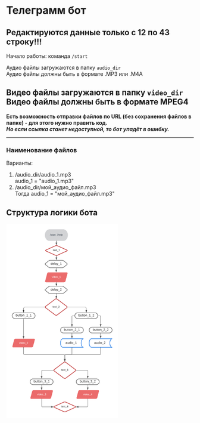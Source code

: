 # Телеграмм бот

## **Редактируются данные только с 12 по 43 строку!!!**


Начало работы: команда `/start`

Аудио файлы загружаются в папку `audio_dir`  
Аудио файлы должны быть в формате .MP3 или .M4A

Видео файлы загружаются в папку `video_dir`  
Видео файлы должны быть в формате MPEG4
---
**Есть возможность отправки файлов по URL (без сохранения файлов в папке) - для этого нужно править код.**  
***Но если ссылка станет недоступной, то бот упадёт в ошибку.***

---

### Наименование файлов

Варианты:

1) /audio_dir/audio_1.mp3  
   audio_1 = "audio_1.mp3"
2) /audio_dir/мой_аудио_файл.mp3  
   Тогда
   audio_1 = "мой_аудио_файл.mp3"

## Структура логики бота

<img src="./info_other/diagram_bot.png" alt="drawing" width="300"/>